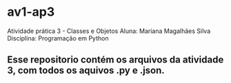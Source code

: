 # av1-ap3
Atividade prática 3 - Classes e Objetos
Aluna: Mariana Magalhães Silva
Disciplina: Programação em Python

## Esse repositorio contém os arquivos da atividade 3, com todos os aquivos .py e .json.
